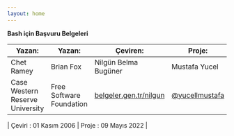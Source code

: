 ```yaml
---
layout: home
---
```


**Bash için Başvuru Belgeleri**

| Yazan:                          | Yazan:                   | Çeviren:                                                      | Proje:                                                 | **Proje:**                                        |
| ------------------------------- | ------------------------ | ------------------------------------------------------------- | ------------------------------------------------------ | ------------------------------------------------- |
| Chet Ramey                      | Brian Fox                | Nilgün Belma Bugüner                                          | Mustafa Yucel                                          | Muhammed Taha                                     |
| Case Western Reserve University | Free Software Foundation | [belgeler.gen.tr/nilgun](https://www.belgeler.gen.tr/nilgun/) | [@yucellmustafa](https://www.github.com/yucellmustafa) | [@discover02](https://www.github.com/discover02/) |

| Çeviri : 01 Kasım 2006 | Proje : 09 Mayıs 2022 |